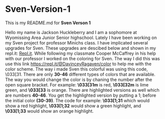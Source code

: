# Sven-Version-1

This is my README.md for **Sven Verson 1**

Hello my name is Jackson Huckleberry and I am a sophomore at Wyomissing Area Junior Senior highschool. Lately I have been working on my Sven project for professor Minichs class. I have implicated several upgrades for Sven. These upgrades are descibed below and shown in my repl.it: [Repl.it](https://repl.it/@JacksonHucklebe/Java-Sven-version-1-1).
While following my classmate Cooper McCaffrey in his help with our professor I worked on the coloring for Sven. The way I did this was use this link https://repl.it/@DavinceyRagaven/color to help me with the color scheme. The way i made Sven this colorful was using this code, \033[31. There are only **30-46** different types of colors that are available. The way you would change the color is by chaning the number after the open square bracket. For example: **\033[31m** is red, **\033[32m** is lime green, and **\033[33** is orange. There are highlighted versions as well which are numbers **40-46**. You get the highlighted version by putting a 1; before the initial color **(30-39)**. The code for example: **\033[1;31** which would show a red highlight, **\033[1;32** would show a green highlight, and **\033[1;33** would show an orange highlight.
